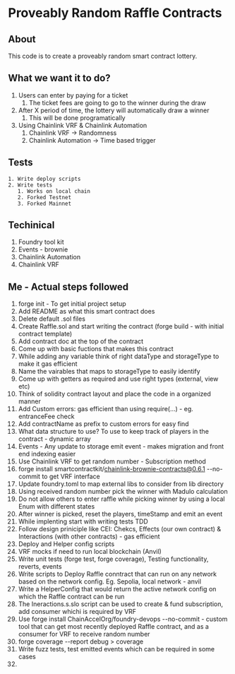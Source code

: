 # Proveably Random Raffle Contracts

## About
This code is to create a proveably random smart contract lottery.

## What we want it to do?

1. Users can enter by paying for a ticket
   1. The ticket fees are going to go to the winner during the draw
2. After X period of time, the lottery will automatically draw a winner
   1. This will be done programatically
3. Using Chainlink VRF & Chainlink Automation
   1. Chainlink VRF -> Randomness
   2. Chainlink Automation -> Time based trigger

## Tests
    1. Write deploy scripts
    2. Write tests
       1. Works on local chain
       2. Forked Testnet
       3. Forked Mainnet

## Techinical
   1. Foundry tool kit 
   2. Events - brownie
   3. Chainlink Automation
   4. Chainlink VRF


## Me - Actual steps followed
1. forge init - To get initial project setup
2. Add README as what this smart contract does
3. Delete default .sol files
4. Create Raffle.sol and start writing the contract (forge build - with initial contract template)
5. Add contract doc at the top of the contract
6. Come up with basic fuctions that makes this contract
7. While adding any variable think of right dataType and storageType to make it gas efficient
8. Name the vairables that maps to storageType to easily identify
9. Come up with getters as required and use right types (external, view etc)
10. Think of solidity contract layout and place the code in a organized manner
11. Add Custom errors: gas efficient than using require(...) - eg. entranceFee check
12. Add contractName as prefix to custom errors for easy find
13. What data structure to use? To use to keep track of players in the contract - dynamic array
14. Events - Any update to storage emit event - makes migration and front end indexing easier
15. Use Chainlink VRF to get random number - Subscription method
16. forge install smartcontractkit/chainlink-brownie-contracts@0.6.1 --no-commit to get VRF interface
17. Update foundry.toml to map external libs to consider from lib directory
18. Using received random number pick the winner with Madulo calculation
19. Do not allow others to enter raffle while picking winner by using a local Enum with different states
20. After winner is picked, reset the players, timeStamp and emit an event
21. While implenting start with writing tests TDD
22. Follow design priniciple like CEI: Chekcs, Effects (our own contract) & Interactions (with other contracts) - gas efficient
23. Deploy and Helper config scripts
24. VRF mocks if need to run local blockchain (Anvil)
25. Write unit tests (forge test, forge coverage), Testing functionality, reverts, events
26. Write scripts to Deploy Raffle conntract that can run on any network based on the network config. Eg. Sepolia, local network - anvil
27. Write a HelperConfig that would return the active network config on which the Raffle contract can be run
28. The Ineractions.s.slo script can be used to create & fund subscription, add consumer whichi is required by VRF
29. Use forge install ChainAccelOrg/foundry-devops --no-commit - custom tool that can get most recently deployed Raffle contract, and as a consumer for VRF to receive random number
30. forge coverage --report debug > coverage
31. Write fuzz tests, test emitted events which can be required in some cases
32. 